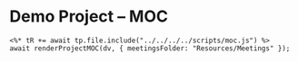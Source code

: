 # Demo Project – MOC

```dataviewjs
<%* tR += await tp.file.include("../../../../scripts/moc.js") %>
await renderProjectMOC(dv, { meetingsFolder: "Resources/Meetings" });
```
